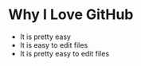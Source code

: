 # Why I Love GitHub

* It is pretty easy
* It is easy to edit files
* It is pretty easy to edit files
